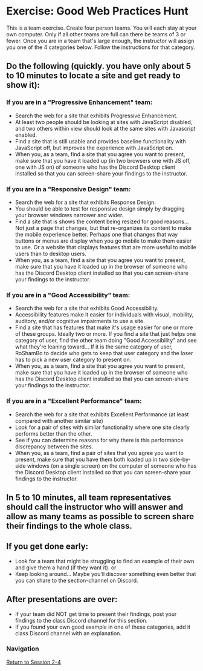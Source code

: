 
# Exercise: Good Web Practices Hunt 

This is a team exercise.  Create four person teams.  You will each stay at your own computer.  Only if all other teams are full can there be teams of 3 or fewer.  Once you are in a team that's large enough, the instructor will assign you one of the 4 categories below.  Follow the instructions for that category.

## Do the following (quickly. you have only about 5 to 10 minutes to locate a site and get ready to show it):
### If you are in a "Progressive Enhancement" team:
- Search the web for a site that exhibits Progressive Enhancement.
- At least two people should be looking at sites with JavaScript disabled, and two others within view should look at the same sites with Javascript enabled.
- Find a site that is still usable and provides baseline functionality with JavaScript off, but improves the experience with JavaScript on.
- When you, as a team, find a site that you agree you want to present, make sure that you have it loaded up (in two browsers one with JS off, one with JS on) of someone who has the Discord Desktop client installed so that you can screen-share your findings to the instructor.

### If you are in a "Responsive Design" team:
- Search the web for a site that exhibits Response Design.
- You should be able to test for responsive design simply by dragging your browser windows narrower and wider.
- Find a site that is shows the content being resized for good reasons... Not just a page that changes, but that re-organizes its content to make the mobile experience better.  Perhaps one that changes that way buttons or menus are display when you go mobile to make them easier to use.  Or a website that displays features that are more useful to mobile users than to desktop users.
- When you, as a team, find a site that you agree you want to present, make sure that you have it loaded up in the browser of someone who has the Discord Desktop client installed so that you can screen-share your findings to the instructor.

### If you are in a "Good Accessibility" team:
- Search the web for a site that exhibits Good Accessibility.
- Accessibility features make it easier for individuals with visual, mobility, auditory, and/or cognitive impairments to use a site.
- Find a site that has features that make it's usage easier for one or more of these groups.  Ideally two or more.  If you find a site that just helps one category of user, find the other team doing "Good Accessibility" and see what they're leaning toward... If it is the same category of user, RoShamBo to decide who gets to keep that user category and the loser has to pick a new user category to present on.
- When you, as a team, find a site that you agree you want to present, make sure that you have it loaded up in the browser of someone who has the Discord Desktop client installed so that you can screen-share your findings to the instructor.

### If you are in a "Excellent Performance" team:
- Search the web for a site that exhibits Excellent Performance (at least compared with another similar site)
- Look for a pair of sites with similar functionality where one site clearly performs better than the other.
- See if you can determine reasons for why there is this performance discrepancy between the sites.
- When you, as a team, find a pair of sites that you agree you want to present, make sure that you have them both loaded up in two side-by-side windows (on a single screen) on the computer of someone who has the Discord Desktop client installed so that you can screen-share your findings to the instructor.

## In 5 to 10 minutes, all team representatives should call the instructor who will answer and allow as many teams as possible to screen share their findings to the whole class.

## If you get done early:
- Look for a team that might be struggling to find an example of their own and give them a hand (if they want it).
 or
- Keep looking around... Maybe you'll discover something even better that you can share to the section-channel on Discord.

## After presentations are over:
- If your team did NOT get time to present their findings, post your findings to the class Discord channel for this section.
- If you found your own good example in one of these categories, add it class Discord channel with an explanation.

### Navigation
[Return to Session 2-4](../sessions/2-4.md)
